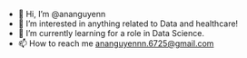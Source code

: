- 👋 Hi, I’m @ananguyenn
- 👀 I’m interested in anything related to Data and healthcare!
- 🌱 I’m currently learning for a role in Data Science.
- 📫 How to reach me ananguyennn.6725@gmail.com

<!---
ananguyenn/ananguyenn is a ✨ special ✨ repository because its `README.md` (this file) appears on your GitHub profile.
You can click the Preview link to take a look at your changes.
--->
